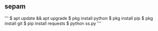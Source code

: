 ## sepam
'''
$ apt update && apt upgrade
$ pkg install python
$ pkg install pip
$ pkg install git
$ pip install requests
$ python ss.py
'''
